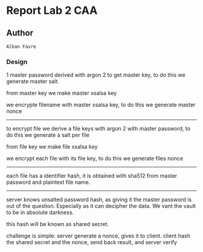 # Report Lab 2 CAA

## Author

```
Alban Favre
```

### Design

1 master password derived with argon 2 to get master key, to do this we generate master salt.

from master key we make master xsalsa key

we encrypte filename with master xsalsa key, to do this we generate master nonce


-------------

to encrypt file we derive a file keys with argon 2 with master password, to do this we generate a salt per file

from file key we make file xsalsa key

we encrypt each file with its file key, to do this we generate files nonce

--------------

each file has a identifier hash, it is obtained with sha512 from master password and plaintext file name.

--------------

server knows unsalted password hash, as giving it the master password is out of the question. Especially as it can decipher the data. We vant the vault to be in absolute darkness.

this hash will be known as shared secret.

challenge is simple: server generate a nonce, gives it to client. client hash the shared secret and the nonce, send back result, and server verify

